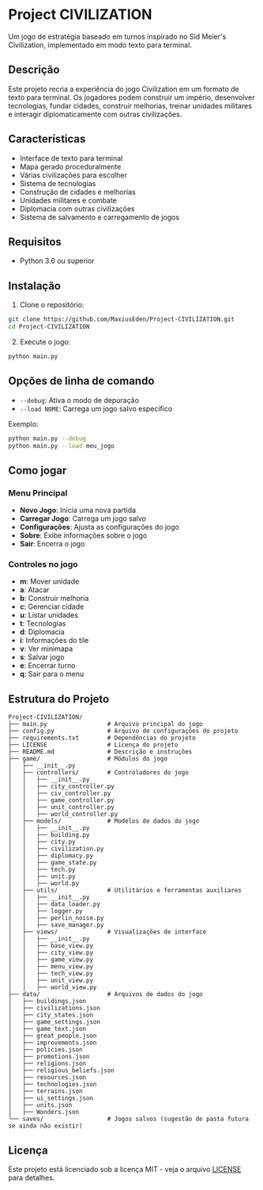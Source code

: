 # Project CIVILIZATION

Um jogo de estratégia baseado em turnos inspirado no Sid Meier's Civilization, implementado em modo texto para terminal.

## Descrição

Este projeto recria a experiência do jogo Civilization em um formato de texto para terminal. Os jogadores podem construir um império, desenvolver tecnologias, fundar cidades, construir melhorias, treinar unidades militares e interagir diplomaticamente com outras civilizações.

## Características

- Interface de texto para terminal
- Mapa gerado proceduralmente
- Várias civilizações para escolher
- Sistema de tecnologias
- Construção de cidades e melhorias
- Unidades militares e combate
- Diplomacia com outras civilizações
- Sistema de salvamento e carregamento de jogos

## Requisitos

- Python 3.6 ou superior

## Instalação

1. Clone o repositório:
```bash
git clone https://github.com/MaxiusEden/Project-CIVILIZATION.git
cd Project-CIVILIZATION
```

2. Execute o jogo:
```bash
python main.py
```

## Opções de linha de comando

- `--debug`: Ativa o modo de depuração
- `--load NOME`: Carrega um jogo salvo específico

Exemplo:
```bash
python main.py --debug
python main.py --load meu_jogo
```

## Como jogar

### Menu Principal

- **Novo Jogo**: Inicia uma nova partida
- **Carregar Jogo**: Carrega um jogo salvo
- **Configurações**: Ajusta as configurações do jogo
- **Sobre**: Exibe informações sobre o jogo
- **Sair**: Encerra o jogo

### Controles no jogo

- **m**: Mover unidade
- **a**: Atacar
- **b**: Construir melhoria
- **c**: Gerenciar cidade
- **u**: Listar unidades
- **t**: Tecnologias
- **d**: Diplomacia
- **i**: Informações do tile
- **v**: Ver minimapa
- **s**: Salvar jogo
- **e**: Encerrar turno
- **q**: Sair para o menu

## Estrutura do Projeto

```
Project-CIVILIZATION/
├── main.py                 # Arquivo principal do jogo
├── config.py               # Arquivo de configurações do projeto
├── requirements.txt        # Dependências do projeto
├── LICENSE                 # Licença do projeto
├── README.md               # Descrição e instruções
├── game/                   # Módulos do jogo
│   ├── __init__.py
│   ├── controllers/        # Controladores do jogo
│   │   ├── __init__.py
│   │   ├── city_controller.py
│   │   ├── civ_controller.py
│   │   ├── game_controller.py
│   │   ├── unit_controller.py
│   │   ├── world_controller.py
│   ├── models/             # Modelos de dados do jogo
│   │   ├── __init__.py
│   │   ├── building.py
│   │   ├── city.py
│   │   ├── civilization.py
│   │   ├── diplomacy.py
│   │   ├── game_state.py
│   │   ├── tech.py
│   │   ├── unit.py
│   │   ├── world.py
│   ├── utils/              # Utilitários e ferramentas auxiliares
│   │   ├── __init__.py
│   │   ├── data_loader.py
│   │   ├── logger.py
│   │   ├── perlin_noise.py
│   │   ├── save_manager.py
│   ├── views/              # Visualizações de interface
│   │   ├── __init__.py
│   │   ├── base_view.py
│   │   ├── city_view.py
│   │   ├── game_view.py
│   │   ├── menu_view.py
│   │   ├── tech_view.py
│   │   ├── unit_view.py
│   │   ├── world_view.py
├── data/                   # Arquivos de dados do jogo
│   ├── buildings.json
│   ├── civilizations.json
│   ├── city_states.json
│   ├── game_settings.json
│   ├── game_text.json
│   ├── great_people.json
│   ├── improvements.json
│   ├── policies.json
│   ├── promotions.json
│   ├── religions.json
│   ├── religious_beliefs.json
│   ├── resources.json
│   ├── technologies.json
│   ├── terrains.json
│   ├── ui_settings.json
│   ├── units.json
│   ├── Wonders.json
└── saves/                  # Jogos salvos (sugestão de pasta futura se ainda não existir)

```

## Licença

Este projeto está licenciado sob a licença MIT - veja o arquivo [LICENSE](LICENSE) para detalhes.
```
